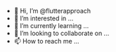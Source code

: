 - 👋 Hi, I’m @flutterapproach
- 👀 I’m interested in ...
- 🌱 I’m currently learning ...
- 💞️ I’m looking to collaborate on ...
- 📫 How to reach me ...

<!---
flutterapproach/flutterapproach is a ✨ special ✨ repository because its `README.md` (this file) appears on your GitHub profile.
You can click the Preview link to take a look at your changes.
--->
